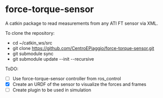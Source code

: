 force-torque-sensor
===================

A catkin package to read measurements from any ATI FT sensor via XML.

To clone the repository:
- cd ~/catkin_ws/src
- git clone https://github.com/CentroEPiaggio/force-torque-sensor.git
- git submodule sync
- git submodule update --init --recursive


ToDO:
 - [ ] Use force-torque-sensor controller from ros_control
 - [x] Create an URDF of the sensor to visualize the forces and frames
 - [ ] Create plugin to be used in simulation
